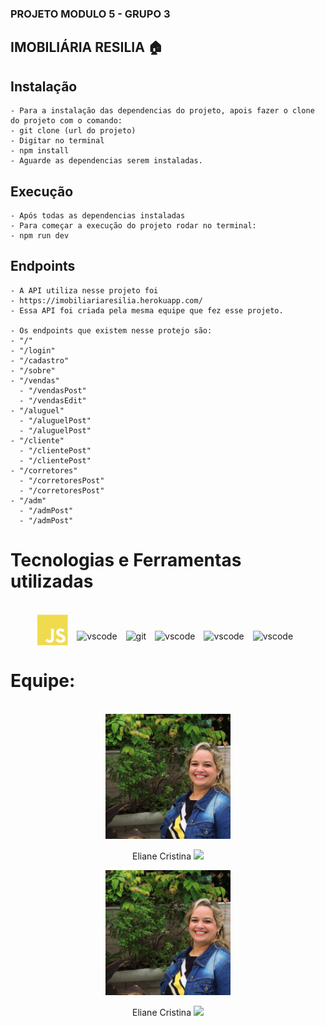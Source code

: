 ### PROJETO MODULO 5 - GRUPO 3
## IMOBILIÁRIA RESILIA :house:

## Instalação
    - Para a instalação das dependencias do projeto, apois fazer o clone do projeto com o comando:
    - git clone (url do projeto)
    - Digitar no terminal
    - npm install
    - Aguarde as dependencias serem instaladas.

## Execução
    - Após todas as dependencias instaladas
    - Para começar a execução do projeto rodar no terminal:
    - npm run dev

## Endpoints
    - A API utiliza nesse projeto foi 
    - https://imobiliariaresilia.herokuapp.com/
    - Essa API foi criada pela mesma equipe que fez esse projeto.
    
    - Os endpoints que existem nesse protejo são:
    - "/"
    - "/login"
    - "/cadastro"
    - "/sobre"
    - "/vendas"
      - "/vendasPost"
      - "/vendasEdit"
    - "/aluguel"
      - "/aluguelPost"
      - "/aluguelPost"
    - "/cliente"
      - "/clientePost"
      - "/clientePost"
    - "/corretores"
      - "/corretoresPost"
      - "/corretoresPost"
    - "/adm"
      - "/admPost"
      - "/admPost"

<div align="center">

</div>


#  Tecnologias e Ferramentas utilizadas

<div  align="center"><br>

<img  align="center"  alt="javaScript"  height="10%"  width="10%"  style="margin-right:10px"  src="https://raw.githubusercontent.com/devicons/devicon/master/icons/javascript/javascript-plain.svg">

<img  align="center"  alt="vscode"  height="10%"  width="10%"  style="margin-right:10px; margin-top:20px"  src="https://cdn.jsdelivr.net/gh/devicons/devicon/icons/nodejs/nodejs-original.svg"/>

<img  align="center"  alt="git"  height="10%"  width="10%"  style="margin-right:10px; margin-top:20px"  src="https://cdn.jsdelivr.net/gh/devicons/devicon/icons/git/git-original.svg"/>

<img  align="center"  alt="vscode"  height="10%"  width="10%"  style="margin-right:10px; margin-top:20px"  src="https://cdn.jsdelivr.net/gh/devicons/devicon/icons/vscode/vscode-original.svg"/>

<img  align="center"  alt="vscode"  height="10%"  width="10%"  style="margin-right:10px; margin-top:20px"  src="https://cdn.jsdelivr.net/gh/devicons/devicon/icons/react/react-original.svg"/>

<img  align="center"  alt="vscode"  height="10%"  width="10%"  style="margin-right:10px; margin-top:20px"  src="https://cdn.jsdelivr.net/gh/devicons/devicon/icons/heroku/heroku-plain.svg"/>

</div>


# Equipe:

<div  align="center"><br>

<img src="https://raw.githubusercontent.com/lccalebe/projetofinal-mod5-imobiliaria-resilia/master/imobiliaria_m5/src/assets/eliane.jpg" width="200" style="max-width:100%;">

Eliane Cristina
<a  href="https://github.com/JoceliaHora
"><img  src="https://img.icons8.com/material-outlined/24/000000/github.png"/>
</a>




<img src="https://raw.githubusercontent.com/lccalebe/projetofinal-mod5-imobiliaria-resilia/master/imobiliaria_m5/src/assets/eliane.jpg" width="200" style="max-width:100%;">

Eliane Cristina
<a  href="https://github.com/JoceliaHora
"><img  src="https://img.icons8.com/material-outlined/24/000000/github.png"/>
</a>
</div>
